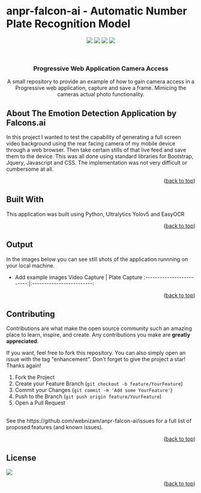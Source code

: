 # anpr-falcon-ai - Automatic Number Plate Recognition Model

<div id="top"></div>
<div align="center">
  
![](https://img.shields.io/badge/Language-Javascript-blue)
![](https://img.shields.io/badge/License-MIT-blue)
![](https://img.shields.io/github/issues/webnizam/anpr-falcon-ai)
![](https://img.shields.io/github/forks/webnizam/anpr-falcon-ai)
  
</div>



<!-- PROJECT LOGO -->
<br />
<div align="center">


  <h3 align="center">
Progressive Web Application Camera Access</h3>

  <p align="center">
    A small repository to provide an example of how to gain camera access in a Progressive web application, capture and save a frame. Mimicing the cameras actual photo functionality.
    <br />

  </p>
</div>


<!-- ABOUT THE PROJECT -->
## About The Emotion Detection Application by Falcons.ai

In this project I wanted to test the capability of generating a full screen video background using the rear facing camera of my mobile device through a web browser. Then take certain stills of that live feed and save them to the device. This was all done using standard libraries for Bootstrap, Jquery, Javascript and CSS. The implementation was not very difficult or cumbersome at all.

<p align="right">(<a href="#top">back to top</a>)</p>



<!-- Built With -->
## Built With

This application was built using Python, Ultralytics Yolov5 and EasyOCR

<p align="right">(<a href="#top">back to top</a>)</p>



<!-- OUTPUT -->
## Output

In the images below you can see still shots of the application runnning on your local machine. 
- Add example images
Video Capture            |  Plate  Capture
:-------------------------:|:-------------------------:




<p align="right">(<a href="#top">back to top</a>)</p>


<!-- CONTRIBUTING -->
## Contributing

Contributions are what make the open source community such an amazing place to learn, inspire, and create. Any contributions you make are **greatly appreciated**.

If you want, feel free to fork this repository. You can also simply open an issue with the tag "enhancement".
Don't forget to give the project a star! Thanks again!

1. Fork the Project
2. Create your Feature Branch (`git checkout -b feature/YourFeature`)
3. Commit your Changes (`git commit -m 'Add some YourFeature'`)
4. Push to the Branch (`git push origin feature/YourFeature`)
5. Open a Pull Request
<br />
See the https://github.com/webnizam/anpr-falcon-ai/issues for a full list of proposed features (and known issues).

<p align="right">(<a href="#top">back to top</a>)</p>


<!-- LICENSE -->
## License

![](https://img.shields.io/badge/License-MIT-blue)

<p align="right">(<a href="#top">back to top</a>)</p>

<!-- MARKDOWN LINKS & IMAGES -->
